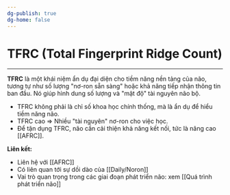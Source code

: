 ```yaml
---
dg-publish: true
dg-home: false
---
```

# TFRC (Total Fingerprint Ridge Count)
---

**TFRC** là một khái niệm ẩn dụ đại diện cho tiềm năng nền tảng của não, tương tự như số lượng "nơ-ron sẵn sàng" hoặc khả năng tiếp nhận thông tin ban đầu. Nó giúp hình dung số lượng và "mật độ" tài nguyên não bộ.

- TFRC không phải là chỉ số khoa học chính thống, mà là ẩn dụ để hiểu tiềm năng não.
- TFRC cao ⇒ Nhiều "tài nguyên" nơ-ron cho việc học.
- Để tận dụng TFRC, não cần cải thiện khả năng kết nối, tức là nâng cao [[AFRC]].

**Liên kết:**
- Liên hệ với [[AFRC]]
- Có liên quan tới sự dồi dào của [[Daily/Noron]]
- Vai trò quan trọng trong các giai đoạn phát triển não: xem [[Quá trình phát triển não]]